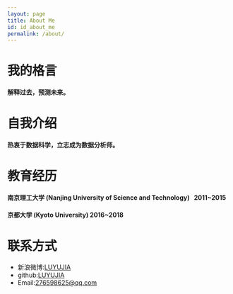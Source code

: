 ```yaml
---
layout: page
title: About Me
id: id_about_me
permalink: /about/
---
```

<!--
[我](http://7xlgu7.com1.z0.glb.clouddn.com/me.jpg)
-->

我的格言
===

#### 解释过去，预测未来。

自我介绍
===

#### 热衷于数据科学，立志成为数据分析师。

教育经历
===

#### 南京理工大学 (Nanjing University of Science and Technology)   2011~2015

#### 京都大学 (Kyoto University)  2016~2018

联系方式
===

- 新浪微博:<a href="http://www.weibo.com/u/5106974709">LUYUJIA</a>
- github:<a href="https://github.com/LUYUJIA">LUYUJIA</a>
- Email:<276598625@qq.com>
